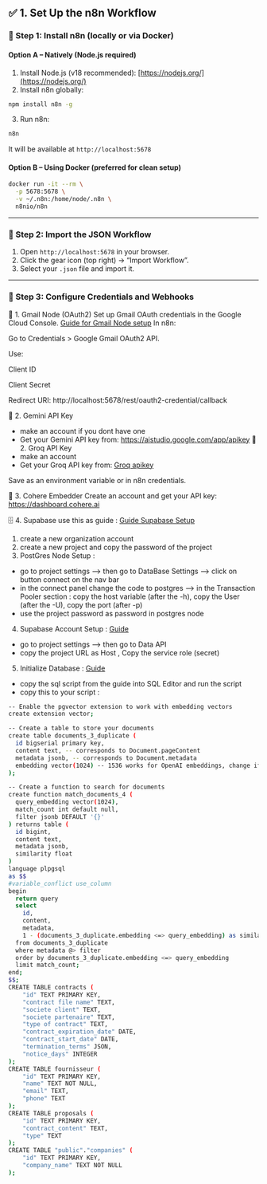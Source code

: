 
## ✅ 1. Set Up the n8n Workflow

### 🔹 Step 1: Install n8n (locally or via Docker)

#### Option A – Natively (Node.js required)

1. Install Node.js (v18 recommended): [https://nodejs.org/](https://nodejs.org/)
2. Install n8n globally:

```bash
npm install n8n -g
```

3. Run n8n:

```bash
n8n
```

It will be available at `http://localhost:5678`

#### Option B – Using Docker (preferred for clean setup)

```bash
docker run -it --rm \
  -p 5678:5678 \
  -v ~/.n8n:/home/node/.n8n \
  n8nio/n8n
```

---

### 🔹 Step 2: Import the JSON Workflow

1. Open `http://localhost:5678` in your browser.
2. Click the gear icon (top right) → “Import Workflow”.
3. Select your `.json` file and import it.

---

### 🔹 Step 3: Configure Credentials and Webhooks
🔐 1. Gmail Node (OAuth2)
Set up Gmail OAuth credentials in the Google Cloud Console.
[Guide for Gmail Node setup](https://docs.n8n.io/integrations/builtin/credentials/google/oauth-generic/#prerequisites)
In n8n:

Go to Credentials > Google Gmail OAuth2 API.

Use:

Client ID

Client Secret

Redirect URI: http://localhost:5678/rest/oauth2-credential/callback


🧠 2. Gemini API Key
* make an account if you dont have one
* Get your Gemini API key from: https://aistudio.google.com/app/apikey
🧠 2. Groq API Key
* make an account
* Get your Groq API key from: [Groq apikey](https://console.groq.com/keys)

Save as an environment variable or in n8n credentials.

🔎 3. Cohere Embedder
Create an account and get your API key: https://dashboard.cohere.ai

🗄️ 4. Supabase
use this as guide : [Guide Supabase Setup](https://youtu.be/JjBofKJnYIU?si=CLL0iPvbrdMdtGWj)
1. create a new organization account
2. create a new project and copy the password of the project
3. PostGres Node Setup : 
* go to project settings --> then go to DataBase Settings  --> click on button connect on the nav bar
* in the connect panel change the code to postgres --> in the Transaction Pooler  section : copy the host variable (after the -h), copy the User (after the -U), copy the port (after -p) 
* use the project password as password in postgres node
4. Supabase Account Setup : [Guide](https://docs.n8n.io/integrations/builtin/credentials/supabase/#related-resources)
* go to project settings --> then go to Data API
* copy the project URL as Host , Copy the service role (secret)
5. Initialize Database : [Guide](https://supabase.com/docs/guides/ai/langchain?database-method=sql)
* copy the sql script from the guide into SQL Editor and run the script
* copy this to your script : 

```bash
-- Enable the pgvector extension to work with embedding vectors
create extension vector;

-- Create a table to store your documents
create table documents_3_duplicate (
  id bigserial primary key,
  content text, -- corresponds to Document.pageContent
  metadata jsonb, -- corresponds to Document.metadata
  embedding vector(1024) -- 1536 works for OpenAI embeddings, change if needed
);

-- Create a function to search for documents
create function match_documents_4 (
  query_embedding vector(1024),
  match_count int default null,
  filter jsonb DEFAULT '{}'
) returns table (
  id bigint,
  content text,
  metadata jsonb,
  similarity float
)
language plpgsql
as $$
#variable_conflict use_column
begin
  return query
  select
    id,
    content,
    metadata,
    1 - (documents_3_duplicate.embedding <=> query_embedding) as similarity
  from documents_3_duplicate
  where metadata @> filter
  order by documents_3_duplicate.embedding <=> query_embedding
  limit match_count;
end;
$$;
CREATE TABLE contracts (
    "id" TEXT PRIMARY KEY,
    "contract file name" TEXT,
    "societe client" TEXT,
    "societe partenaire" TEXT,
    "type of contract" TEXT,
    "contract_expiration_date" DATE,
    "contract_start_date" DATE,
    "termination_terms" JSON,
    "notice_days" INTEGER
);
CREATE TABLE fournisseur (
    "id" TEXT PRIMARY KEY,
    "name" TEXT NOT NULL,
    "email" TEXT,
    "phone" TEXT
);
CREATE TABLE proposals (
    "id" TEXT PRIMARY KEY,
    "contract_content" TEXT,
    "type" TEXT
);
CREATE TABLE "public"."companies" (
    "id" TEXT PRIMARY KEY,
    "company_name" TEXT NOT NULL
);
